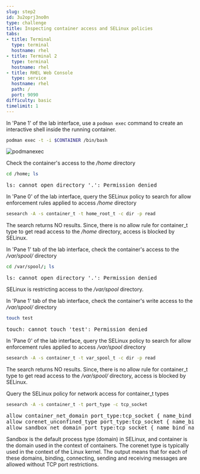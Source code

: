 ```yaml
---
slug: step2
id: 3u2oprj3no0n
type: challenge
title: Inspecting container access and SELinux policies
tabs:
- title: Terminal
  type: terminal
  hostname: rhel
- title: Terminal 2
  type: terminal
  hostname: rhel
- title: RHEL Web Console
  type: service
  hostname: rhel
  path: /
  port: 9090
difficulty: basic
timelimit: 1
---
```

In 'Pane 1' of the lab interface, use a `podman exec` command to create an interactive shell inside the running container.

```bash
podman exec -t -i $CONTAINER /bin/bash
```

![podmanexec](../assets/podmanexec.png)

Check the container's access to the */home* directory

```bash
cd /home; ls
```

<pre class="file">
ls: cannot open directory '.': Permission denied
</pre>

In 'Pane 0' of the lab interface, query the SELinux policy to search for allow enforcement rules applied to access */home* directory

```bash
sesearch -A -s container_t -t home_root_t -c dir -p read
```

The search returns NO results. Since, there is no allow rule for container_t type to get read access to the */home* directory, access
is blocked by SELinux.

In 'Pane 1' tab of the lab interface, check the container's access to the */var/spool/* directory

```bash
cd /var/spool/; ls
```

<pre class="file">
ls: cannot open directory '.': Permission denied
</pre>

SELinux is restricting access to the */var/spool* directory.

In 'Pane 1' tab of the lab interface, check the container's write access to the */var/spool/* directory

```bash
touch test
```

<pre class="file">
touch: cannot touch 'test': Permission denied
</pre>

In 'Pane 0' of the lab interface, query the SELinux policy to search for allow enforcement rules applied to access */var/spool* directory

```bash
sesearch -A -s container_t -t var_spool_t -c dir -p read
```

The search returns NO results. Since, there is no allow rule for container_t type to get read access to the */var/spool/* directory, access
is blocked by SELinux.

Query the SELinux policy for network access for container_t types

```bash
sesearch -A -s container_t -t port_type -c tcp_socket
```

<pre class="file">
allow container_net_domain port_type:tcp_socket { name_bind name_connect recv_msg send_msg };
allow corenet_unconfined_type port_type:tcp_socket { name_bind name_connect recv_msg send_msg };
allow sandbox_net_domain port_type:tcp_socket { name_bind name_connect recv_msg send_msg };
</pre>

Sandbox is the default process type (domain) in SELinux, and container is the domain used in the context of containers. The corenet type
is typically used in the context of the Linux kernel. The output means that for each of these domains, binding, connecting, sending and receiving
messages are allowed without TCP port restrictions.
